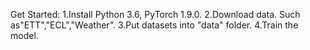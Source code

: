 Get Started: 1.Install Python 3.6, PyTorch 1.9.0. 2.Download data. Such as"ETT","ECL","Weather". 3.Put datasets into "data" folder. 4.Train the model.
